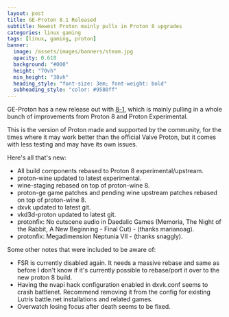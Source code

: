 ```yaml
---
layout: post
title: GE-Proton 8.1 Released
subtitle: Newest Proton mainly pulls in Proton 8 upgrades
categories: linux gaming
tags: [linux, gaming, proton]
banner:
  image: /assets/images/banners/steam.jpg
  opacity: 0.618
  background: "#000"
  height: "70vh"
  min_height: "38vh"
  heading_style: "font-size: 3em; font-weight: bold"
  subheading_style: "color: #9580ff"
---
```

GE-Proton has a new release out with [8-1](https://github.com/GloriousEggroll/proton-ge-custom/releases/tag/GE-Proton8-1), which is mainly pulling in a whole bunch of improvements from Proton 8 and Proton Experimental.

This is the version of Proton made and supported by the community, for the times where it may work better than the official Valve Proton, but it comes with less testing and may have its own issues.

Here's all that's new:

* All build components rebased to Proton 8 experimental/upstream.
* proton-wine updated to latest experimental.
* wine-staging rebased on top of proton-wine 8.
* proton-ge game patches and pending wine upstream patches rebased on top of proton-wine 8.
* dxvk updated to latest git.
 * vkd3d-proton updated to latest git.
* protonfix: No cutscene audio in Daedalic Games (Memoria, The Night of the Rabbit, A New Beginning - Final Cut) - (thanks marianoag).
* protonfix: Megadimension Neptunia VII - (thanks snaggly).

Some other notes that were included to be aware of:
* FSR is currently disabled again. It needs a massive rebase and same as before I don't know if it's currently possible to rebase/port it over to the new proton 8 build.
* Having the nvapi hack configuration enabled in dxvk.conf seems to crash battlenet. Recommend removing it from the config for existing Lutris battle.net installations and related games.
* Overwatch losing focus after death seems to be fixed.